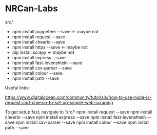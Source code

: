 # NRCan-Labs

src/
- npm install puppeteer --save      <- maybe not
- npm install request --save
- npm install cheerio --save
- npm install https --save          <- maybe not
- pip install scrapy                <- maybe not
- npm install express --save
- npm install fast-levenshtein --save
- npm install csv-parser --save
- npm install colour --save
- npm install path --save


Useful links:

https://www.digitalocean.com/community/tutorials/how-to-use-node-js-request-and-cheerio-to-set-up-simple-web-scraping



To get setup fast, navigate to 'src/'
npm install request --save
npm install cheerio --save
npm install express --save
npm install fast-levenshtein --save
npm install csv-parser --save
npm install colour --save
npm install path --save